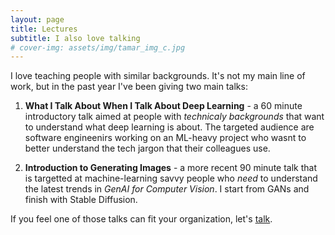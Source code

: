 ```yaml
---
layout: page
title: Lectures
subtitle: I also love talking
# cover-img: assets/img/tamar_img_c.jpg
---
```


I love teaching people with similar backgrounds. It's not my main line of work, but in the past year I've been giving two main talks:

1. **What I Talk About When I Talk About Deep Learning** - a 60 minute introductory talk aimed at people with *technicaly backgrounds* that want to understand what deep learning is about. The targeted audience are software engineenirs working on an ML-heavy project who wasnt to better understand the tech jargon that their colleagues use.

2. **Introduction to Generating Images** - a more recent 90 minute talk that is targetted at machine-learning savvy people who *need* to understand the latest trends in *GenAI for Computer Vision*. I start from GANs and finish with Stable Diffusion.

If you feel one of those talks can fit your organization, let's [talk](mailto:me@nirbenzvi.com).